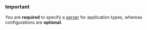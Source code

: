 ### Important

You are **required** to specify a [server](/building-your-stack/building-your-manifest-file#servers) for application types, whereas configurations are **optional**.




